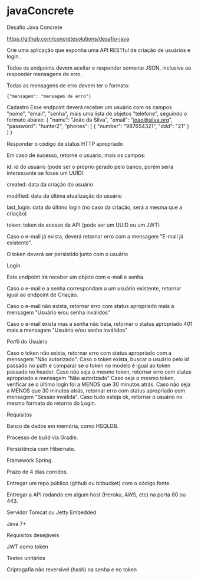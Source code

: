 # javaConcrete
Desafio Java Concrete


https://github.com/concretesolutions/desafio-java

Crie uma aplicação que exponha uma API RESTful de criação de usuários e login.


Todos os endpoints devem aceitar e responder somente JSON, inclusive ao responder mensagens de erro.


Todas as mensagens de erro devem ter o formato:


    {"mensagem": "mensagem de erro"}
Cadastro
Esse endpoint deverá receber um usuário com os campos "nome", "email", "senha", mais uma lista de objetos "telefone", seguindo o formato abaixo:
    {
        "name": "João da Silva",
        "email": "joao@silva.org",
        "password": "hunter2",
        "phones": [
            {
                "number": "987654321",
                "ddd": "21"
            }
        ]
    }
    
Responder o código de status HTTP apropriado


Em caso de sucesso, retorne o usuário, mais os campos:

id: id do usuário (pode ser o próprio gerado pelo banco, porém seria interessante se fosse um UUID)

created: data da criação do usuário

modified: data da última atualização do usuário

last_login: data do último login (no caso da criação, será a mesma que a criação)

token: token de acesso da API (pode ser um UUID ou um JWT)

Caso o e-mail já exista, deverá retornar erro com a mensagem "E-mail já existente".


O token deverá ser persistido junto com o usuário


Login

Este endpoint irá receber um objeto com e-mail e senha.

Caso o e-mail e a senha correspondam a um usuário existente, retornar igual ao endpoint de Criação.

Caso o e-mail não exista, retornar erro com status apropriado mais a mensagem "Usuário e/ou senha inválidos"

Caso o e-mail exista mas a senha não bata, retornar o status apropriado 401 mais a mensagem "Usuário e/ou senha inválidos"


Perfil do Usuário

Caso o token não exista, retornar erro com status apropriado com a mensagem "Não autorizado".
Caso o token exista, buscar o usuário pelo id passado no path e comparar se o token no modelo é igual ao token passado no header.
Caso não seja o mesmo token, retornar erro com status apropriado e mensagem "Não autorizado"
Caso seja o mesmo token, verificar se o último login foi a MENOS que 30 minutos atrás. Caso não seja a MENOS que 30 minutos atrás, retornar erro com status apropriado com mensagem "Sessão inválida".
Caso tudo esteja ok, retornar o usuário no mesmo formato do retorno do Login.

Requisitos

Banco de dados em memória, como HSQLDB.

Processo de build via Gradle.

Persistência com Hibernate.

Framework Spring.

Prazo de 4 dias corridos.

Entregar um repo público (github ou bitbucket) com o código fonte.

Entregar a API rodando em algum host (Heroku, AWS, etc) na porta 80 ou 443.

Servidor Tomcat ou Jetty Embedded

Java 7+

Requisitos desejáveis

JWT como token

Testes unitários

Criptogafia não reversível (hash) na senha e no token

